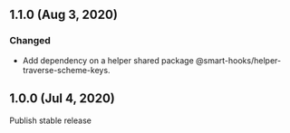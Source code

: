 ## 1.1.0 (Aug 3, 2020)
### Changed
- Add dependency on a helper shared package @smart-hooks/helper-traverse-scheme-keys.

## 1.0.0 (Jul 4, 2020)

Publish stable release
